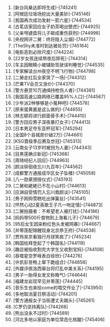 
1. [新台风桑达即将生成]-[745241]
1. [阿根廷垃圾场挖出大量美钞]-[745146]
1. [我国再次成功发射一箭六星]-[744534]
1. [古茗店家回应女子奶茶喝出壁虎]-[744925]
1. [父亲甩键盘将儿子砸成重伤获刑]-[744998]
1. [央视网评二舅：终将隐入尘烟]-[744772]
1. [TheShy未准时到达被处罚]-[745164]
1. [电影恶到必除尺度]-[744224]
1. [22岁女孩连续熬夜后猝死]-[744314]
1. [车主因眼睛小被辅助驾驶误判睡觉]-[744535]
1. [专家解读台州夜空不明飞行物]-[744798]
1. [二舅走红后全家哭了一场]-[744312]
1. [芒果TV会员又涨价]-[744370]
1. [警方悬赏10万通缉持枪伤人者]-[744381]
1. [我国高速公路网络已覆盖95%人口]-[744567]
1. [少年派2林够够是小冤种吧]-[744578]
1. [原来蛋黄酱是这么做的]-[744655]
1. [林志颖将进行颜面骨手术]-[744410]
1. [警方回应男子深夜暴打女子]-[744413]
1. [日本男足夺东亚杯冠军]-[745294]
1. [全国8个县城房价破2万]-[744661]
1. [KSG晋级季后赛及世冠]-[745313]
1. [云南女子13岁时被拐为人妻]-[744343]
1. [目黑莲确诊新冠]-[745368]
1. [周琦经纪人回应]-[744963]
1. [颜淡徘徊夜忘川九百年]-[744562]
1. [成都警方通报成华区女子坠楼]-[745058]
1. [八一勋章颁授仪式]-[745193]
1. [二舅和姥姥已不在小山村]-[744613]
1. [应渊自受情罚入忘川救颜淡]-[745105]
1. [男子网购雪糕吃出弹簧丝]-[743541]
1. [怦然心动2夏英歌王子凡一吻定情]-[744873]
1. [二舅拍摄者：不希望老人被打扰]-[744186]
1. [妈妈带500斤食物到上海看儿子]-[744679]
1. [95后女生因染粉红色头发被网暴]-[744667]
1. [并蒂莲配锦鲤现身北京恭王府]-[744538]
1. [贾玲吴京看独行月球笑疯了]-[745234]
1. [韩国给拜登起了个韩国名]-[744119]
1. [趣店被指收割完大学生又收割宝妈]-[744108]
1. [吞噬星空罗峰表白徐欣]-[744276]
1. [许凯彭昱畅上窜下跪组合]-[744858]
1. [外媒评佩洛西窜台将打乱中美关系]-[744195]
1. [男子一胎得女发文称晦气]-[744644]
1. [福建龙岩现罕见并蒂莲]-[744445]
1. [音乐生也来给come的喂交作业了]-[743950]
1. [多地取消夏日祭活动]-[744201]
1. [警方通报女子当街遭丈夫踹头]-[745261]
1. [C罗仍坚持离队]-[744268]
1. [熊出没永不过时]-[744589]
1. [河北多地以家庭为单位常态化核酸]-[745406]